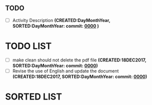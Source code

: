 TODO
---

- [ ] Activity Description __(CREATED:DayMonthYear, SORTED:DayMonthYear: commit: [0000](0000) )__

# TODO LIST 


- [ ] make clean should not delete the pdf file __(CREATED:18DEC2017, SORTED:DayMonthYear: commit: [0000](0000))__
- [ ] Revise the use of English and update the document __(CREATED:18DEC2017, SORTED:DayMonthYear: commit: [0000](0000))__

# SORTED LIST




